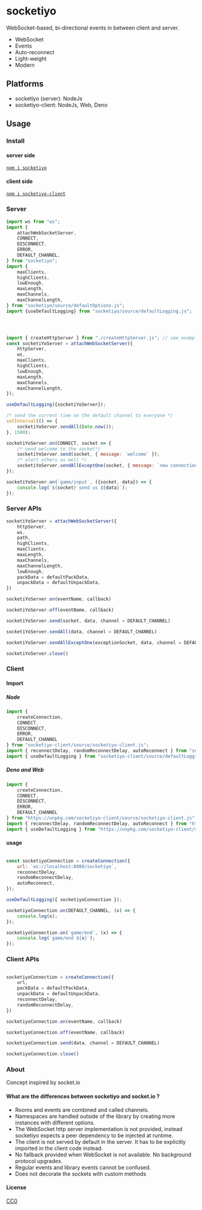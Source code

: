 # socketiyo

WebSocket-based, bi-directional events in between client and server.

 * WebSocket
 * Events
 * Auto-reconnect
 * Light-weight
 * Modern

## Platforms

 - socketiyo (server): NodeJs
 - socketiyo-client: NodeJs, Web, Deno

## Usage

### Install

#### server side

[`npm i socketiyo`](https://www.npmjs.com/package/socketiyo)

#### client side

[`npm i socketiyo-client`](https://www.npmjs.com/package/socketiyo-client)

### Server


```js
import ws from "ws";
import {
    attachWebSocketServer,
    CONNECT,
    DISCONNECT,
    ERROR,
    DEFAULT_CHANNEL,
} from "socketiyo";
import {
    maxClients,
    highClients,
    lowEnough,
    maxLength,
    maxChannels,
    maxChannelLength,
} from "socketiyo/source/defaultOptions.js";
import {useDefaultLogging} from "socketiyo/source/defaultLogging.js";




import { createHttpServer } from "./createHttpServer.js"; // see examples
const socketiYoServer = attachWebSocketServer({
    httpServer,
    ws,
    maxClients,
    highClients,
    lowEnough,
    maxLength,
    maxChannels,
    maxChannelLength,
});

useDefaultLogging({socketiYoServer});

/* send the current time on the default channel to everyone */
setInterval(() => {
    socketiYoServer.sendAll(Date.now());
}, 1500);

socketiYoServer.on(CONNECT, socket => {
    /* send welcome to the socket*/
    socketiYoServer.send(socket, { message: `welcome` });
    /* alert others as well */
    socketiYoServer.sendAllExceptOne(socket, { message: `new connection` });
});

socketiYoServer.on(`game/input`, ({socket, data}) => {
    console.log(`${socket} send us ${data}`);
});
```

### Server APIs

```js
socketiYoServer = attachWebSocketServer({
    httpServer,
    ws,
    path,
    highClients,
    maxClients,
    maxLength,
    maxChannels,
    maxChannelLength,
    lowEnough,
    packData = defaultPackData,
    unpackData = defaultUnpackData,
})
```

```js
socketiYoServer.on(eventName, callback)
```

```js
socketiYoServer.off(eventName, callback)
```

```js
socketiYoServer.send(socket, data, channel = DEFAULT_CHANNEL)
```

```js
socketiYoServer.sendAll(data, channel = DEFAULT_CHANNEL)
```

```js
socketiYoServer.sendAllExceptOne(exceptionSocket, data, channel = DEFAULT_CHANNEL)
```


```js
socketiYoServer.close()
```

### Client

#### Import

##### Node

```js
import {
    createConnection,
    CONNECT,
    DISCONNECT,
    ERROR,
    DEFAULT_CHANNEL
} from "socketiyo-client/source/socketiyo-client.js";
import { reconnectDelay, randomReconnectDelay, autoReconnect } from "socketiyo-client/source/defaultOptions.js";
import { useDefaultLogging } from "socketiyo-client/source/defaultLogging.js";
```

##### Deno and Web


```js
import {
    createConnection,
    CONNECT,
    DISCONNECT,
    ERROR,
    DEFAULT_CHANNEL
} from "https://unpkg.com/socketiyo-client/source/socketiyo-client.js";
import { reconnectDelay, randomReconnectDelay, autoReconnect } from "https://unpkg.com/socketiyo-client/source/defaultOptions.js";
import { useDefaultLogging } from "https://unpkg.com/socketiyo-client/source/defaultLogging.js";
```


#### usage

```js

const socketiyoConnection = createConnection({
    url: `ws://localhost:8080/socketiyo`,
    reconnectDelay,
    randomReconnectDelay,
    autoReconnect,
});

useDefaultLogging({ socketiyoConnection });

socketiyoConnection.on(DEFAULT_CHANNEL, (x) => {
    console.log(x);
});

socketiyoConnection.on(`game/end`, (x) => {
    console.log(`game/end ${x}`);
});
```

### Client APIs


```js

socketiyoConnection = createConnection({
    url,
    packData = defaultPackData,
    unpackData = defaultUnpackData,
    reconnectDelay,
    randomReconnectDelay,
})
```

```js
socketiyoConnection.on(eventName, callback)
```

```js
socketiyoConnection.off(eventName, callback)
```

```js
socketiyoConnection.send(data, channel = DEFAULT_CHANNEL)
```

```js
socketiyoConnection.close()
```

### About

Concept inspired by socket.io

#### What are the differences between socketiyo and socket.io ?

 * Rooms and events are combined and called channels.
 * Namespaces are handled outside of the library by creating more instances with different options.
 * The WebSocket http server implementation is not provided, instead socketiyo expects a peer dependency to be injected at runtime.
 * The client is not served by default in the server. It has to be explicitly imported in the client code instead.
 * No fallback provided when WebSocket is not available. No background protocol upgrades.
 * Regular events and library events cannot be confused.
 * Does not decorate the sockets with custom methods

#### License

[CC0](./license.txt)
